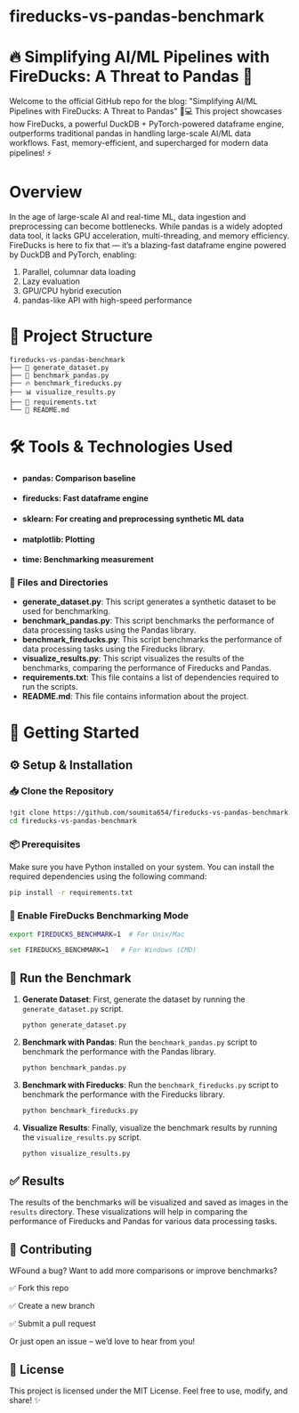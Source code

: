 # fireducks-vs-pandas-benchmark
# 🔥 Simplifying AI/ML Pipelines with FireDucks: A Threat to Pandas 🐼

Welcome to the official GitHub repo for the blog:
"Simplifying AI/ML Pipelines with FireDucks: A Threat to Pandas" 🧠💻
This project showcases how FireDucks, a powerful DuckDB + PyTorch-powered dataframe engine, outperforms traditional pandas in handling large-scale AI/ML data workflows. Fast, memory-efficient, and supercharged for modern data pipelines! ⚡


# Overview
In the age of large-scale AI and real-time ML, data ingestion and preprocessing can become bottlenecks. While pandas is a widely adopted data tool, it lacks GPU acceleration, multi-threading, and memory efficiency.
FireDucks is here to fix that — it’s a blazing-fast dataframe engine powered by DuckDB and PyTorch, enabling:

1) Parallel, columnar data loading
2) Lazy evaluation
3) GPU/CPU hybrid execution
4) pandas-like API with high-speed performance

# 📁 Project Structure
```
fireducks-vs-pandas-benchmark
├── 🐍 generate_dataset.py
├── 🐼 benchmark_pandas.py
├── 🔥 benchmark_fireducks.py
├── 📊 visualize_results.py
├── 📄 requirements.txt
└── 📘 README.md
```
# 🛠 Tools & Technologies Used
- #### pandas: Comparison baseline
- #### fireducks: Fast dataframe engine
- #### sklearn: For creating and preprocessing synthetic ML data
- #### matplotlib: Plotting
- #### time: Benchmarking measurement

### 📂 Files and Directories

- **generate_dataset.py**: This script generates a synthetic dataset to be used for benchmarking.
- **benchmark_pandas.py**: This script benchmarks the performance of data processing tasks using the Pandas library.
- **benchmark_fireducks.py**: This script benchmarks the performance of data processing tasks using the Fireducks library.
- **visualize_results.py**: This script visualizes the results of the benchmarks, comparing the performance of Fireducks and Pandas.
- **requirements.txt**: This file contains a list of dependencies required to run the scripts.
- **README.md**: This file contains information about the project.

# 🚀 Getting Started

## ⚙️ Setup & Installation

### 📥 Clone the Repository
```bash
!git clone https://github.com/soumita654/fireducks-vs-pandas-benchmark.git
cd fireducks-vs-pandas-benchmark
```
### 📦 Prerequisites

Make sure you have Python installed on your system. You can install the required dependencies using the following command:

```bash
pip install -r requirements.txt
```
### 🧪 Enable FireDucks Benchmarking Mode

```bash
export FIREDUCKS_BENCHMARK=1  # For Unix/Mac

set FIREDUCKS_BENCHMARK=1   # For Windows (CMD)
```
## 🧪 Run the Benchmark

1. **Generate Dataset**: First, generate the dataset by running the `generate_dataset.py` script.

    ```bash
    python generate_dataset.py
    ```

2. **Benchmark with Pandas**: Run the `benchmark_pandas.py` script to benchmark the performance with the Pandas library.

    ```bash
    python benchmark_pandas.py
    ```

3. **Benchmark with Fireducks**: Run the `benchmark_fireducks.py` script to benchmark the performance with the Fireducks library.

    ```bash
    python benchmark_fireducks.py
    ```

4. **Visualize Results**: Finally, visualize the benchmark results by running the `visualize_results.py` script.

    ```bash
    python visualize_results.py
    ```

## ✅ Results

The results of the benchmarks will be visualized and saved as images in the `results` directory. These visualizations will help in comparing the performance of Fireducks and Pandas for various data processing tasks.

## 🤝 Contributing

WFound a bug? Want to add more comparisons or improve benchmarks?

✅ Fork this repo

✅ Create a new branch

✅ Submit a pull request

Or just open an issue – we’d love to hear from you!

## 📄 License
This project is licensed under the MIT License. 
Feel free to use, modify, and share! ✨
